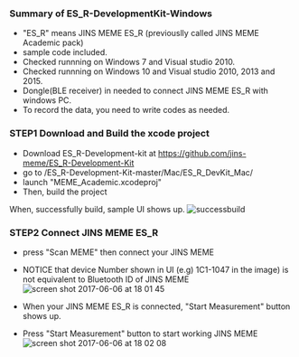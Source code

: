 ### Summary of ES_R-DevelopmentKit-Windows
* "ES_R" means JINS MEME ES_R (previouslly called JINS MEME Academic pack)
* sample code included.
* Checked runnning on Windows 7 and Visual studio 2010.
* Checked runnning on Windows 10 and Visual studio 2010, 2013 and 2015.
* Dongle(BLE receiver) in needed to connect JINS MEME ES_R with windows PC.
* To record the data, you need to write codes as needed.

### STEP1 Download and Build the xcode project
* Download ES_R-Development-kit at https://github.com/jins-meme/ES_R-Development-Kit
* go to /ES_R-Development-Kit-master/Mac/ES_R_DevKit_Mac/
* launch "MEME_Academic.xcodeproj"
* Then, build the project

When, successfully build, sample UI shows up.
![successbuild](https://cloud.githubusercontent.com/assets/18042520/26821411/48e4c6ce-4ae1-11e7-844b-b424ae910582.png)

### STEP2 Connect JINS MEME ES_R
* press "Scan MEME" then connect your JINS MEME
* NOTICE that device Number shown in UI (e.g) 1C1-1047 in the image) is not equivalent to Bluetooth ID of JINS MEME  
![screen shot 2017-06-06 at 18 01 45](https://cloud.githubusercontent.com/assets/18042520/26821738/6faa99d6-4ae2-11e7-9e48-d62387ad4bf9.png)

* When your JINS MEME ES_R is connected, "Start Measurement" button shows up.
* Press "Start Measurement" button to start working JINS MEME
![screen shot 2017-06-06 at 18 02 08](https://cloud.githubusercontent.com/assets/18042520/26821755/7ef5c136-4ae2-11e7-9913-27c6ee52397d.png)
